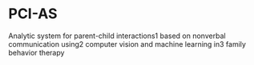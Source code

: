 # PCI-AS
Analytic system for parent-child interactions1 based on nonverbal communication using2 computer vision and machine learning in3 family behavior therapy
